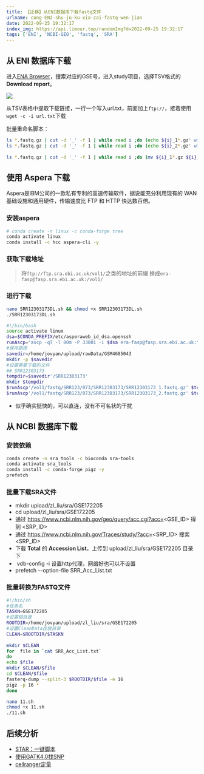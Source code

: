 ```yaml
---
title: 【迁移】从ENI数据库下载fastq文件
urlname: cong-ENI-shu-ju-ku-xia-zai-fastq-wen-jian
date: 2022-09-25 19:32:17
index_img: https://api.limour.top/randomImg?d=2022-09-25 19:32:17
tags: ['ENI', 'NCBI-GEO', 'fastq', 'SRA']
---
```

## 从 ENI 数据库下载
进入[ENA Browser](https://www.ebi.ac.uk/ena/browser/view/PRJNA573608?show=reads)，搜索对应的GSE号，进入study项目，选择TSV格式的**Download report**。

![](https://img.limour.top/2023/09/01/64f1ccc8a3734.webp)

从TSV表格中提取下载链接，一行一个写入url.txt，前面加上`ftp://`，接着使用`wget -c -i url.txt`下载

批量重命名脚本：

```bash
ls *.fastq.gz | cut -d '_' -f 1 | while read i ;do (echo ${i}_1*.gz' will be moved to '${i}_S1_L001_R1_001.fastq.gz);done
ls *.fastq.gz | cut -d '_' -f 1 | while read i ;do (echo ${i}_2*.gz' will be moved to '${i}_S1_L001_R2_001.fastq.gz);done
 
ls *.fastq.gz | cut -d '_' -f 1 | while read i ;do (mv ${i}_1*.gz ${i}_S1_L001_R1_001.fastq.gz;mv ${i}_2*.gz ${i}_S1_L001_R2_001.fastq.gz);done
```

## 使用 Aspera 下载
Aspera是IBM公司的一款私有专利的高速传输软件，据说能充分利用现有的 WAN 基础设施和通用硬件，传输速度比 FTP 和 HTTP 快达数百倍。
### 安装aspera
```bash
# conda create -n linux -c conda-forge tree
conda activate linux
conda install -c hcc aspera-cli -y
```
### 获取下载地址
> 将`ftp://ftp.sra.ebi.ac.uk/vol1/`之类的地址的前缀
换成`era-fasp@fasp.sra.ebi.ac.uk:/vol1/`

### 进行下载
```bash
nano SRR12303173DL.sh && chmod +x SRR12303173DL.sh
./SRR12303173DL.sh
```
```bash
#!/bin/bash
source activate linux
dsa=$CONDA_PREFIX/etc/asperaweb_id_dsa.openssh
runAscp="ascp -qT -l 80m -P 33001 -i $dsa era-fasp@fasp.sra.ebi.ac.uk:"
#保存路径
savedir=/home/jovyan/upload/rawData/GSM4685043
mkdir -p $savedir
#设置需要下载的文件
## SRR12303173
tempdir=$savedir'/SRR12303173'
mkdir $tempdir
$runAscp'/vol1/fastq/SRR123/073/SRR12303173/SRR12303173_1.fastq.gz' $tempdir'/dl_1.fastq.gz'
$runAscp'/vol1/fastq/SRR123/073/SRR12303173/SRR12303173_2.fastq.gz' $tempdir'/dl_2.fastq.gz'
```
+ 似乎确实挺快的，可以直连，没有不可名状的干扰
## 从 NCBI 数据库下载

### 安装依赖
```bash
conda create -n sra_tools -c bioconda sra-tools
conda activate sra_tools
conda install -c conda-forge pigz -y
prefetch
```

### 批量下载SRA文件

*   mkdir upload/zl\_liu/sra/GSE172205
*   cd upload/zl\_liu/sra/GSE172205
*   通过 https://www.ncbi.nlm.nih.gov/geo/query/acc.cgi?acc=<GSE\_ID> 得到 <SRP\_ID>
*   通过 https://www.ncbi.nlm.nih.gov/Traces/study/?acc=<SRP\_ID> 搜索 <SRP\_ID>
*   下载 **Total** 的 **Accession List**，上传到 upload/zl\_liu/sra/GSE172205 目录下
*    vdb-config -i 设置http代理，网络好也可以不设置
*   prefetch --option-file SRR\_Acc\_List.txt

### 批量转换为FASTQ文件

```sh
#!/bin/sh
#任务名
TASKN=GSE172205
#设置根目录
ROOTDIR=/home/jovyan/upload/zl_liu/sra/GSE172205
#设置CleanData存放目录
CLEAN=$ROOTDIR/$TASKN
 
mkdir $CLEAN
for  file in `cat SRR_Acc_List.txt`
do
echo $file
mkdir $CLEAN/$file
cd $CLEAN/$file
fasterq-dump --split-3 $ROOTDIR/$file -e 16
pigz -p 16 *
done
```
```bash
nano 11.sh
chmod +x 11.sh
./11.sh
```
## 后续分析
+ [STAR：一键脚本](/STAR--yi-jian-jiao-ben)
+ [使用GATK4.0找SNP](/shi-yong-GATK-zhao-SNP)
+ [cellranger定量](/cellranger-ding-liang--One-Library--Multiple-Flowcells)